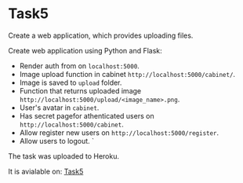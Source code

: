 # Task5

Create a web application, which provides uploading files. 


Create web application using Python and Flask:
* Render auth from on `localhost:5000`.
* Image upload function in cabinet  `http://localhost:5000/cabinet/`.
* Image is saved to `upload` folder.
* Function that returns uploaded image `http://localhost:5000/upload/<image_name>.png`.
* User's avatar in `cabinet`.
* Has secret pagefor athenticated users on `http://localhost:5000/cabinet`.
* Allow register new users on `http://localhost:5000/register`.
* Allow users to logout.
    `

The task was uploaded to Heroku.

It is avialable on: [Task5](https://ghadeer-darwesh-file.herokuapp.com)

